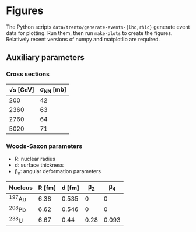 # Figures

The Python scripts `data/trento/generate-events-{lhc,rhic}` generate event data for plotting.
Run them, then run `make-plots` to create the figures.
Relatively recent versions of numpy and matplotlib are required.

## Auxiliary parameters

### Cross sections

√s [GeV] | σ<sub>NN</sub> [mb]
-------- | -------------------
200      | 42
2360     | 63
2760     | 64
5020     | 71

### Woods-Saxon parameters

- R: nuclear radius
- d: surface thickness
- β<sub>n</sub>: angular deformation parameters

Nucleus | R [fm] | d [fm] | β<sub>2</sub> | β<sub>4</sub>
------- | ------ | ------ | ------------- | -------------
<sup>197</sup>Au | 6.38 | 0.535 | 0    | 0
<sup>208</sup>Pb | 6.62 | 0.546 | 0    | 0
<sup>238</sup>U  | 6.67 | 0.44  | 0.28 | 0.093
